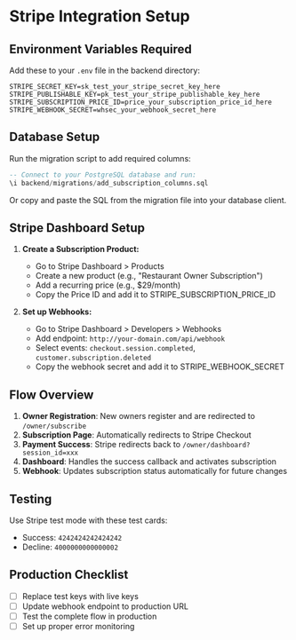 # Stripe Integration Setup

## Environment Variables Required

Add these to your `.env` file in the backend directory:

```env
STRIPE_SECRET_KEY=sk_test_your_stripe_secret_key_here
STRIPE_PUBLISHABLE_KEY=pk_test_your_stripe_publishable_key_here
STRIPE_SUBSCRIPTION_PRICE_ID=price_your_subscription_price_id_here
STRIPE_WEBHOOK_SECRET=whsec_your_webhook_secret_here
```

## Database Setup

Run the migration script to add required columns:

```sql
-- Connect to your PostgreSQL database and run:
\i backend/migrations/add_subscription_columns.sql
```

Or copy and paste the SQL from the migration file into your database client.

## Stripe Dashboard Setup

1. **Create a Subscription Product:**
   - Go to Stripe Dashboard > Products
   - Create a new product (e.g., "Restaurant Owner Subscription")
   - Add a recurring price (e.g., $29/month)
   - Copy the Price ID and add it to STRIPE_SUBSCRIPTION_PRICE_ID

2. **Set up Webhooks:**
   - Go to Stripe Dashboard > Developers > Webhooks
   - Add endpoint: `http://your-domain.com/api/webhook`
   - Select events: `checkout.session.completed`, `customer.subscription.deleted`
   - Copy the webhook secret and add it to STRIPE_WEBHOOK_SECRET

## Flow Overview

1. **Owner Registration**: New owners register and are redirected to `/owner/subscribe`
2. **Subscription Page**: Automatically redirects to Stripe Checkout
3. **Payment Success**: Stripe redirects back to `/owner/dashboard?session_id=xxx`
4. **Dashboard**: Handles the success callback and activates subscription
5. **Webhook**: Updates subscription status automatically for future changes

## Testing

Use Stripe test mode with these test cards:
- Success: `4242424242424242`
- Decline: `4000000000000002`

## Production Checklist

- [ ] Replace test keys with live keys
- [ ] Update webhook endpoint to production URL
- [ ] Test the complete flow in production
- [ ] Set up proper error monitoring